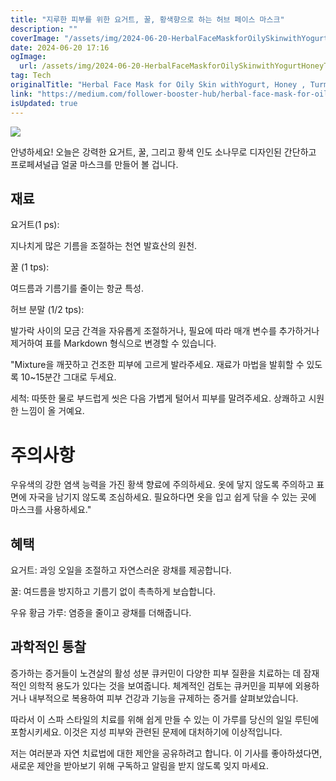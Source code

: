 ```yaml
---
title: "지루한 피부를 위한 요거트, 꿀, 황색향으로 하는 허브 페이스 마스크"
description: ""
coverImage: "/assets/img/2024-06-20-HerbalFaceMaskforOilySkinwithYogurtHoneyTurmeric_0.png"
date: 2024-06-20 17:16
ogImage:
  url: /assets/img/2024-06-20-HerbalFaceMaskforOilySkinwithYogurtHoneyTurmeric_0.png
tag: Tech
originalTitle: "Herbal Face Mask for Oily Skin withYogurt, Honey , Turmeric"
link: "https://medium.com/follower-booster-hub/herbal-face-mask-for-oily-skin-withyogurt-honey-turmeric-6e9f378dd72e"
isUpdated: true
---
```


<img src="/assets/img/2024-06-20-HerbalFaceMaskforOilySkinwithYogurtHoneyTurmeric_0.png" />

안녕하세요!
오늘은 강력한 요거트, 꿀, 그리고 황색 인도 소나무로 디자인된 간단하고 프로페셔널급 얼굴 마스크를 만들어 볼 겁니다.

## 재료

요거트(1 ps):

<div class="content-ad"></div>

지나치게 많은 기름을 조절하는 천연 발효산의 원천.

꿀 (1 tps):

여드름과 기름기를 줄이는 항균 특성.

허브 분말 (1/2 tps):

<div class="content-ad"></div>

발가락 사이의 모금 간격을 자유롭게 조절하거나, 필요에 따라 매개 변수를 추가하거나 제거하여 표를 Markdown 형식으로 변경할 수 있습니다.

<div class="content-ad"></div>

"Mixture을 깨끗하고 건조한 피부에 고르게 발라주세요. 재료가 마법을 발휘할 수 있도록 10~15분간 그대로 두세요.

세척: 따뜻한 물로 부드럽게 씻은 다음 가볍게 털어서 피부를 말려주세요. 상쾌하고 시원한 느낌이 올 거예요.

# 주의사항

우유색의 강한 염색 능력을 가진 황색 향료에 주의하세요. 옷에 닿지 않도록 주의하고 표면에 자국을 남기지 않도록 조심하세요. 필요하다면 옷을 입고 쉽게 닦을 수 있는 곳에 마스크를 사용하세요."

<div class="content-ad"></div>

## 혜택

요거트:
과잉 오일을 조절하고 자연스러운 광채를 제공합니다.

꿀:
여드름을 방지하고 기름기 없이 촉촉하게 보습합니다.

우유 황금 가루:
염증을 줄이고 광채를 더해줍니다.

<div class="content-ad"></div>

## 과학적인 통찰

증가하는 증거들이 노견살의 활성 성분 큐커민이 다양한 피부 질환을 치료하는 데 잠재적인 의학적 용도가 있다는 것을 보여줍니다. 체계적인 검토는 큐커민을 피부에 외용하거나 내부적으로 복용하여 피부 건강과 기능을 규제하는 증거를 살펴보았습니다.

따라서 이 스파 스타일의 치료를 위해 쉽게 만들 수 있는 이 가루를 당신의 일일 루틴에 포함시키세요. 이것은 지성 피부와 관련된 문제에 대처하기에 이상적입니다.

저는 여러분과 자연 치료법에 대한 제안을 공유하려고 합니다. 이 기사를 좋아하셨다면, 새로운 제안을 받아보기 위해 구독하고 알림을 받지 않도록 잊지 마세요.
